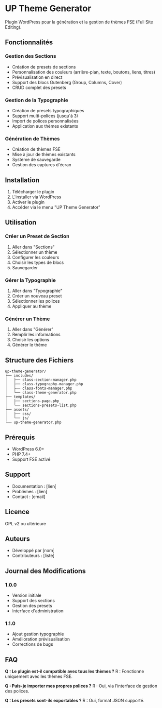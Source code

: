 # UP Theme Generator

Plugin WordPress pour la génération et la gestion de thèmes FSE (Full Site Editing).

## Fonctionnalités

### Gestion des Sections
- Création de presets de sections
- Personnalisation des couleurs (arrière-plan, texte, boutons, liens, titres)
- Prévisualisation en direct
- Support des blocs Gutenberg (Group, Columns, Cover)
- CRUD complet des presets

### Gestion de la Typographie
- Création de presets typographiques
- Support multi-polices (jusqu'à 3)
- Import de polices personnalisées
- Application aux thèmes existants

### Génération de Thèmes
- Création de thèmes FSE
- Mise à jour de thèmes existants
- Système de sauvegarde
- Gestion des captures d'écran

## Installation

1. Télécharger le plugin
2. L'installer via WordPress
3. Activer le plugin
4. Accéder via le menu "UP Theme Generator"

## Utilisation

### Créer un Preset de Section
1. Aller dans "Sections"
2. Sélectionner un thème
3. Configurer les couleurs
4. Choisir les types de blocs
5. Sauvegarder

### Gérer la Typographie
1. Aller dans "Typographie"
2. Créer un nouveau preset
3. Sélectionner les polices
4. Appliquer au thème

### Générer un Thème
1. Aller dans "Générer"
2. Remplir les informations
3. Choisir les options
4. Générer le thème

## Structure des Fichiers
```
up-theme-generator/
├── includes/
│   ├── class-section-manager.php
│   ├── class-typography-manager.php
│   ├── class-fonts-manager.php
│   └── class-theme-generator.php
├── templates/
│   ├── sections-page.php
│   └── sections-presets-list.php
├── assets/
│   ├── css/
│   └── js/
└── up-theme-generator.php
```

## Prérequis
- WordPress 6.0+
- PHP 7.4+
- Support FSE activé

## Support
- Documentation : [lien]
- Problèmes : [lien]
- Contact : [email]

## Licence
GPL v2 ou ultérieure

## Auteurs
- Développé par [nom]
- Contributeurs : [liste]

## Journal des Modifications

### 1.0.0
- Version initiale
- Support des sections
- Gestion des presets
- Interface d'administration

### 1.1.0
- Ajout gestion typographie
- Amélioration prévisualisation
- Corrections de bugs

## FAQ

**Q : Le plugin est-il compatible avec tous les thèmes ?**
R : Fonctionne uniquement avec les thèmes FSE.

**Q : Puis-je importer mes propres polices ?**
R : Oui, via l'interface de gestion des polices.

**Q : Les presets sont-ils exportables ?**
R : Oui, format JSON supporté.